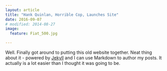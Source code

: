 ```yaml
---
layout: article
title: "Hank Quinlan, Horrible Cop, Launches Site"
date: 2016-09-07
# modified: 2014-08-27
image:
  feature: Fiat_500.jpg

---
```


Well. Finally got around to putting this old website together.
Neat thing about it - powered by [Jekyll](http://jekyllrb.com) and I can use Markdown to author my posts.
It actually is a lot easier than I thought it was going to be.
